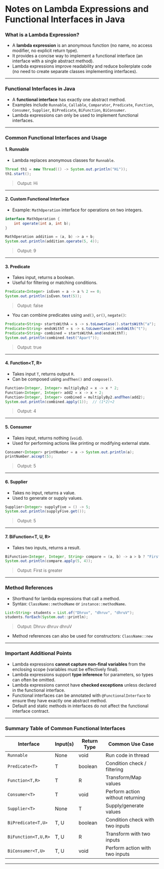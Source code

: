 

# Notes on Lambda Expressions and Functional Interfaces in Java

### What is a Lambda Expression?

* A **lambda expression** is an anonymous function (no name, no access modifier, no explicit return type).
* It provides a concise way to implement a functional interface (an interface with a single abstract method).
* Lambda expressions improve readability and reduce boilerplate code (no need to create separate classes implementing interfaces).

---

### Functional Interfaces in Java

* A **functional interface** has exactly one abstract method.
* Examples include `Runnable`, `Callable`, `Comparator`, `Predicate`, `Function`, `Consumer`, `Supplier`, `BiPredicate`, `BiFunction`, `BiConsumer`.
* Lambda expressions can only be used to implement functional interfaces.

---

### Common Functional Interfaces and Usage

#### 1. **Runnable**

* Lambda replaces anonymous classes for `Runnable`.

```java
Thread th1 = new Thread(() -> System.out.println("Hi"));
th1.start();
```

> Output:
> Hi

---

#### 2. **Custom Functional Interface**

* Example: `MathOperation` interface for operations on two integers.

```java
interface MathOperation {
    int operate(int a, int b);
}

MathOperation addition = (a, b) -> a + b;
System.out.println(addition.operate(5, 4));
```

> Output:
> 9

---

#### 3. **Predicate<T>**

* Takes input, returns a boolean.
* Useful for filtering or matching conditions.

```java
Predicate<Integer> isEven = a -> a % 2 == 0;
System.out.println(isEven.test(5));
```

> Output:
> false

* You can combine predicates using `and()`, `or()`, `negate()`:

```java
Predicate<String> startsWithA = s -> s.toLowerCase().startsWith("a");
Predicate<String> endsWithT = s -> s.toLowerCase().endsWith("t");
Predicate<String> combined = startsWithA.and(endsWithT);
System.out.println(combined.test("Apart"));
```

> Output:
> true

---

#### 4. **Function\<T, R>**

* Takes input `T`, returns output `R`.
* Can be composed using `andThen()` and `compose()`.

```java
Function<Integer, Integer> multiplyBy2 = x -> x * 2;
Function<Integer, Integer> add2 = x -> x + 2;
Function<Integer, Integer> combined = multiplyBy2.andThen(add2);
System.out.println(combined.apply(1));  // (1*2)+2
```

> Output:
> 4

---

#### 5. **Consumer<T>**

* Takes input, returns nothing (`void`).
* Used for performing actions like printing or modifying external state.

```java
Consumer<Integer> printNumber = a -> System.out.println(a);
printNumber.accept(5);
```

> Output:
> 5

---

#### 6. **Supplier<T>**

* Takes no input, returns a value.
* Used to generate or supply values.

```java
Supplier<Integer> supplyFive = () -> 5;
System.out.println(supplyFive.get());
```

> Output:
> 5

---

#### 7. **BiFunction\<T, U, R>**

* Takes two inputs, returns a result.

```java
BiFunction<Integer, Integer, String> compare = (a, b) -> a > b ? "First is greater" : "First is smaller";
System.out.println(compare.apply(5, 4));
```

> Output:
> First is greater

---

### Method References

* Shorthand for lambda expressions that call a method.
* Syntax: `ClassName::methodName` or `instance::methodName`.

```java
List<String> students = List.of("Dhruv", "dhruv", "dhruV");
students.forEach(System.out::println);
```

> Output:
> Dhruv
> dhruv
> dhruV

* Method references can also be used for constructors: `ClassName::new`

---

### Important Additional Points

* Lambda expressions **cannot capture non-final variables** from the enclosing scope (variables must be effectively final).
* Lambda expressions support **type inference** for parameters, so types can often be omitted.
* Lambda expressions cannot have **checked exceptions** unless declared in the functional interface.
* Functional interfaces can be annotated with `@FunctionalInterface` to ensure they have exactly one abstract method.
* Default and static methods in interfaces do not affect the functional interface contract.

---

### Summary Table of Common Functional Interfaces

| Interface           | Input(s) | Return Type | Common Use Case                  |
| ------------------- | -------- | ----------- | -------------------------------- |
| `Runnable`          | None     | void        | Run code in thread               |
| `Predicate<T>`      | T        | boolean     | Condition check / filtering      |
| `Function<T,R>`     | T        | R           | Transform/Map values             |
| `Consumer<T>`       | T        | void        | Perform action without returning |
| `Supplier<T>`       | None     | T           | Supply/generate values           |
| `BiPredicate<T,U>`  | T, U     | boolean     | Condition check with two inputs  |
| `BiFunction<T,U,R>` | T, U     | R           | Transform with two inputs        |
| `BiConsumer<T,U>`   | T, U     | void        | Perform action with two inputs   |

---